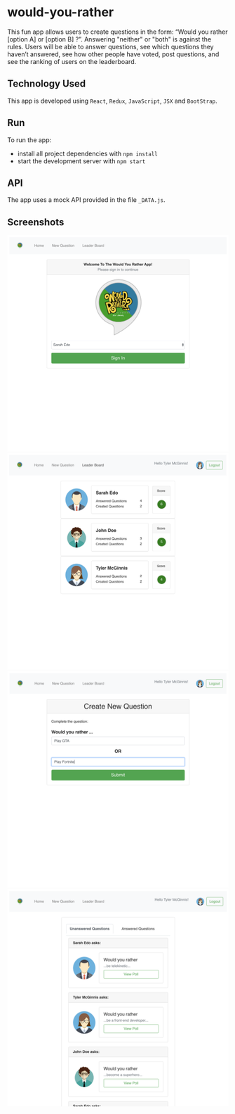 # would-you-rather

This fun app allows users to create questions in the form: “Would you rather [option A] or [option B] ?”. Answering "neither" or "both" is against the rules. Users will be able to answer questions, see which questions they haven’t answered, see how other people have voted, post questions, and see the ranking of users on the leaderboard.

## Technology Used

This app is developed using `React`, `Redux`, `JavaScript`, `JSX` and `BootStrap`.

## Run

To run the app:

* install all project dependencies with `npm install`
* start the development server with `npm start`

## API

The app uses a mock API provided in the file `_DATA.js`.

## Screenshots

![screenshot](screenshot/login.png)
![screenshot](screenshot/home.png)
![screenshot](screenshot/new.png)
![screenshot](screenshot/leaderboard.png)